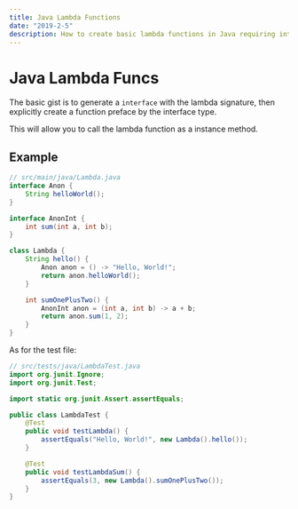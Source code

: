 ```yaml
---
title: Java Lambda Functions
date: "2019-2-5"
description: How to create basic lambda functions in Java requiring interfaces.
---
```


# Java Lambda Funcs

The basic gist is to generate a `interface` with the lambda signature, then explicitly create a function preface by the interface type.

This will allow you to call the lambda function as a instance method.

## Example

```java
// src/main/java/Lambda.java
interface Anon {
    String helloWorld();
}

interface AnonInt {
    int sum(int a, int b);
}

class Lambda {
    String hello() {
        Anon anon = () -> "Hello, World!";
        return anon.helloWorld();
    }

    int sumOnePlusTwo() {
        AnonInt anon = (int a, int b) -> a + b;
        return anon.sum(1, 2);
    }
}
```

As for the test file:

```java
// src/tests/java/LambdaTest.java
import org.junit.Ignore;
import org.junit.Test;

import static org.junit.Assert.assertEquals;

public class LambdaTest {
    @Test
    public void testLambda() {
        assertEquals("Hello, World!", new Lambda().hello());
    }

    @Test
    public void testLambdaSum() {
        assertEquals(3, new Lambda().sumOnePlusTwo());
    }
}
```
